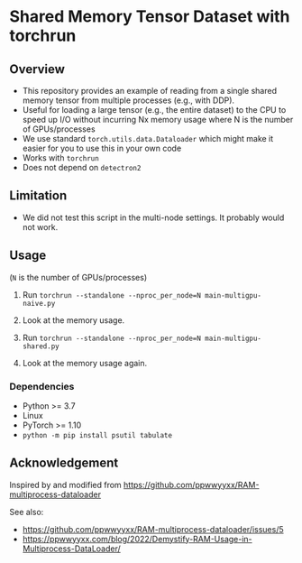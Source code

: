 # Shared Memory Tensor Dataset with torchrun

## Overview
- This repository provides an example of reading from a single shared memory tensor from multiple processes (e.g., with DDP).
- Useful for loading a large tensor (e.g., the entire dataset) to the CPU to speed up I/O without incurring Nx memory usage where N is the number of GPUs/processes
- We use standard `torch.utils.data.Dataloader` which might make it easier for you to use this in your own code
- Works with `torchrun`
- Does not depend on `detectron2`

## Limitation
- We did not test this script in the multi-node settings. It probably would not work.

## Usage

(`N` is the number of GPUs/processes)
1. Run `torchrun --standalone --nproc_per_node=N main-multigpu-naive.py`
2. Look at the memory usage.

3. Run `torchrun --standalone --nproc_per_node=N main-multigpu-shared.py`
4. Look at the memory usage again.

### Dependencies
* Python >= 3.7
* Linux
* PyTorch >= 1.10
* `python -m pip install psutil tabulate`

## Acknowledgement

Inspired by and modified from https://github.com/ppwwyyxx/RAM-multiprocess-dataloader

See also: 
- https://github.com/ppwwyyxx/RAM-multiprocess-dataloader/issues/5
- https://ppwwyyxx.com/blog/2022/Demystify-RAM-Usage-in-Multiprocess-DataLoader/

